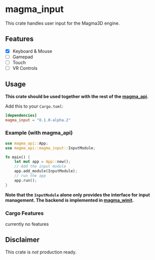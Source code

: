 # magma_input

This crate handles user input for the Magma3D engine.

## Features

- [x] Keyboard & Mouse
- [ ] Gamepad
- [ ] Touch
- [ ] VR Controls

## Usage

**This crate should be used together with the rest of the [magma_api](https://crates.io/crates/magma_api).**

Add this to your `Cargo.toml`:

```toml
[dependencies]
magma_input = "0.1.0-alpha.2"
```

### Example (with magma_api)

```rust
use magma_api::App;
use magma_api::magma_input::InputModule;

fn main() {
    let mut app = App::new();
    // Add the input module
    app.add_module(InputModule);
    // run the app
    app.run();
}
```

**Note that the `InputModule` alone only provides the interface for input management. The backend is implemented in [magma_winit](https://crates.io/crates/magma_winit).**

### Cargo Features

currently no features

## Disclaimer

This crate is *not* production ready.
